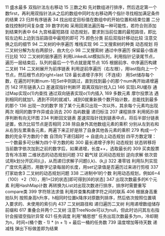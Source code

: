 11 盛水最多 双指针法左右移动
15 三数之和 先对数组进行排序，然后选定第一个数first，再利用双指针法从之后的数组中同时左右移动两个指针寻找相加满足条件的结果
23 归并有序链表
34 找出给定目标值在数组中的开始位置和结束位置 二分查找控制时间复杂度
39 数字的和 采用回溯法遍历每一种可能性，若符合则添加到结果列表中
64 九宫格最短路径 动态规划，要求到当前位置的最短路径，即比较左边和上边到当前路径中最短的即可
75 颜色分类 前后双指针移动比较 注意交换之后的细节
94 二叉树的中序遍历 堆栈实现
96 二叉搜索树的种类 动态规划 将二叉树分解为左右两部分，由大化小
98 二叉搜索树 通过中序遍历 保留最小值进行比较
102 二叉树的层序遍历 利用LinkedList模拟队列，利用指针记录尾节点，遍历一层结束后，队列的最后一个节点就是尾节点
105 根据前序、中序遍历构建二叉树
114 二叉树展开为前序链表 利用逆前序遍历（右左根），用last指向上一个节点，然后根节点的right=last
128 最长递增子序列（不连续） 用Set储存每个数，在遍历时判断num-1在Set中则跳过，直到找到最小的那个num再开始递增遍历
142 环形链表入口 差速双指针判断环 距离双指针找入口
146 实现LRU缓存 通过Map实现o(1)内查找 通过双向链表实现o(1)内插入
169 多数元素 摩尔投票法 遇到相同的就加1，遇到不同的就减1，减到0就重新换个数开始计数，总能找到最多的那个
136 出现一次的数字 除了某个元素只出现一次以外，其余每个元素均出现两次 相同的数字作异或会消去
200 岛屿数量 递归标注
207 课程排序 利用拓扑排序判断有向无环图
234 判断回文链表 差速双指针找到链表中点，将后半部分链表逆置，依次比较节点是否相同
238 除自身外其他数组元素的乘积 分别从左到右和从右到左累乘各元素，两遍下来正好是除了自身其他各元素的乘积
279 构成一个数的完全平方数的个数 自顶向下递归超时 -> 自底向上动态规划 四平方数定理：一个数最多可分解为四个平方数的和
300 最长递增子序列 动态规划 状态转移将当前数字依次加到之前的数字后，如果递增，长度++，选取最长的
309 买卖股票 含有冷冻期 二维状态的动态规划问题
312 戳气球 区间动态规划 逆向求解 依次尝试用k划分开区间(i,j)，从而递归求解子问题(i,k)、(k,j)
322 凑零钱 利用队列实现广度优先遍历，用数字记录每层的长度，用set记录值是否遍历过来进行剪枝
337 打家劫舍3 二叉树的动态规划问题
338 二进制中1的个数 利用动态规划，例如6=4（100）+2（10），用1+[2的状态]即可得到[6的状态]
347 出现次数最多的K个元素 利用HashMap计数 再转换为List对出现次数进行排序，排序时需要重写compare类
399 字符除法求值 利用并查集构建字符之间的联系
406 根据身高重拍队列 按照身高h升序，h相同时位置k降序对原数列排序，然后依次按照位置填入要求的、未使用的索引内
437 二叉树路径和 递归遍历二叉树 利用递增数组储存前缀和
617 重叠合并两个二叉树 注意TreeNode可以为null，但此时访问其左右指针会报错空指针异常
621 任务调度 利用“桶思想” 任务出现次数最多为m，冷却期为n，时间=(桶个数 - 1) * (n + 1) + 最后一桶的任务数
739 温度增加等待天数 递减栈 弹出下标做差即为结果
